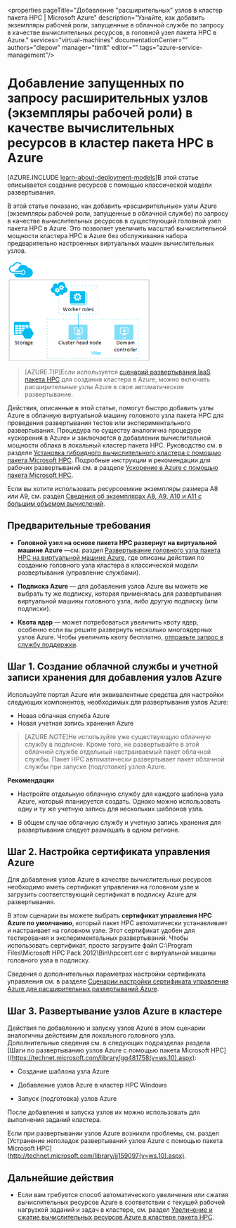 <properties pageTitle="Добавление "расширительных" узлов в кластер пакета HPC | Microsoft Azure" description="Узнайте, как добавить экземпляры рабочей роли, запущенные в облачной службе по запросу в качестве вычислительных ресурсов, в головной узел пакета HPC в Azure." services="virtual-machines" documentationCenter="" authors="dlepow" manager="timlt" editor="" tags="azure-service-management"/>
<tags 
ms.service="virtual-machines"
 ms.devlang="na"
 ms.topic="article"
 ms.tgt_pltfrm="vm-multiple"
 ms.workload="big-compute"
 ms.date="09/28/2015"
 ms.author="danlep"/>

# Добавление запущенных по запросу расширительных узлов (экземпляры рабочей роли) в качестве вычислительных ресурсов в кластер пакета HPC в Azure

[AZURE.INCLUDE [learn-about-deployment-models](../../includes/learn-about-deployment-models-include.md)]В этой статье описывается создание ресурсов с помощью классической модели развертывания.

В этой статье показано, как добавить «расширительные» узлы Azure (экземпляры рабочей роли, запущенные в облачной службе) по запросу в качестве вычислительных ресурсов в существующий головной узел пакета HPC в Azure. Это позволяет увеличить масштаб вычислительной мощности кластера HPC в Azure без обслуживания набора предварительно настроенных виртуальных машин вычислительных узлов.

![Расширительные узлы][burst]

>[AZURE.TIP]Если используется [сценарий развертывания IaaS пакета HPC](virtual-machines-hpcpack-cluster-powershell-script.md) для создания кластера в Azure, можно включить расширительные узлы Azure в свое автоматическое развертывание.

Действия, описанные в этой статье, помогут быстро добавить узлы Azure в облачную виртуальной машину головного узла пакета HPC для проведения развертывания тестов или экспериментального развертывания. Процедура по существу аналогична процедуре «ускорения в Azure» и заключается в добавлении вычислительной мощности облака в локальный кластер пакета HPC. Руководство см. в разделе [Установка гибридного вычислительного кластера с помощью пакета Microsoft HPC](../cloud-services/cloud-services-setup-hybrid-hpcpack-cluster.md). Подробные инструкции и рекомендации для рабочих развертываний см. в разделе [Ускорение в Azure с помощью пакета Microsoft HPC](http://go.microsoft.com/fwlink/p/?LinkID=200493).

Если вы хотите использовать ресурсоемкие экземпляры размера A8 или A9, см. раздел [Сведения об экземплярах A8, A9, A10 и A11 с большим объемом вычислений](virtual-machines-a8-a9-a10-a11-specs.md).

## Предварительные требования

* **Головной узел на основе пакета HPC развернут на виртуальной машине Azure** —см. раздел [Развертывание головного узла пакета HPC на виртуальной машине Azure](virtual-machines-hpcpack-cluster-headnode.md), где описаны действия по созданию головного узла кластера в классической модели развертывания (управление службами).

* **Подписка Azure** — для добавления узлов Azure вы можете же выбрать ту же подписку, которая применялась для развертывания виртуальной машины головного узла, либо другую подписку (или подписки).

* **Квота ядер** — может потребоваться увеличить квоту ядер, особенно если вы решите развернуть несколько многоядерных узлов Azure. Чтобы увеличить квоту бесплатно, [отправьте запрос в службу поддержки](http://azure.microsoft.com/blog/2014/06/04/azure-limits-quotas-increase-requests/).

## Шаг 1. Создание облачной службы и учетной записи хранения для добавления узлов Azure

Используйте портал Azure или эквивалентные средства для настройки следующих компонентов, необходимых для развертывания узлов Azure:

* Новая облачная служба Azure
* Новая учетная запись хранения Azure

>[AZURE.NOTE]Не используйте уже существующую облачную службу в подписке. Кроме того, не развертывайте в этой облачной службе отдельный настраиваемый пакет облачной службы. Пакет HPC автоматически развертывает пакет облачной службы при запуске (подготовке) узлов Azure.

**Рекомендации**

* Настройте отдельную облачную службу для каждого шаблона узла Azure, который планируется создать. Однако можно использовать одну и ту же учетную запись для нескольких шаблонов узла.

* В общем случае облачную службу и учетную запись хранения для развертывания следует размещать в одном регионе.




## Шаг 2. Настройка сертификата управления Azure

Для добавления узлов Azure в качестве вычислительных ресурсов необходимо иметь сертификат управления на головном узле и загрузить соответствующий сертификат в подписку Azure для развертывания.

В этом сценарии вы можете выбрать **сертификат управления HPC Azure по умолчанию**, который пакет HPC автоматически устанавливает и настраивает на головном узле. Этот сертификат удобен для тестирования и экспериментальных развертываний. Чтобы использовать сертификат, просто загрузите файл C:\\Program Files\\Microsoft HPC Pack 2012\\Bin\\hpccert.cer с виртуальной машины головного узла в подписку.

Сведения о дополнительных параметрах настройки сертификата управления см. в разделе [Сценарии настройки сертификата управления Azure для расширительных развертываний Azure](http://technet.microsoft.com/library/gg481759.aspx).

## Шаг 3. Развертывание узлов Azure в кластере



Действия по добавлению и запуску узлов Azure в этом сценарии аналогичны действиям для локального головного узла. Дополнительные сведения см. в следующих подразделах раздела [Шаги по развертыванию узлов Azure с помощью пакета Microsoft HPC]((https://technet.microsoft.com/library/gg481758(v=ws.10).aspx):

* Создание шаблона узла Azure

* Добавление узлов Azure в кластер HPC Windows

* Запуск (подготовка) узлов Azure

После добавления и запуска узлов их можно использовать для выполнения заданий кластера.

Если при развертывании узлов Azure возникли проблемы, см. раздел [Устранение неполадок развертываний узлов Azure с помощью пакета Microsoft HPC] (http://technet.microsoft.com/library/jj159097(v=ws.10).aspx).

## Дальнейшие действия

* Если вам требуется способ автоматического увеличения или сжатия вычислительных ресурсов Azure в соответствии с текущей рабочей нагрузкой заданий и задач в кластере, см. раздел [Увеличение и сжатие вычислительных ресурсов Azure в кластере пакета HPC](virtual-machines-hpcpack-cluster-node-autogrowshrink.md).

<!--Image references-->
[burst]: ./media/virtual-machines-hpcpack-cluster-node-burst/burst.png

<!---HONumber=Oct15_HO1-->